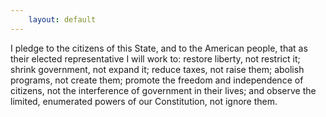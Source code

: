 ```yaml
---
    layout: default
---
```


I pledge to the citizens of this State, and to the American people, that as
their elected representative I will work to: restore liberty, not restrict it;
shrink government, not expand it; reduce taxes, not raise them; abolish
programs, not create them; promote the freedom and independence of citizens,
not the interference of government in their lives; and observe the limited,
enumerated powers of our Constitution, not ignore them.
